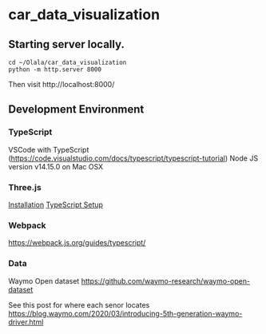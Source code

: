 # car_data_visualization

## Starting server locally.
```
cd ~/Olala/car_data_visualization
python -m http.server 8000
```
Then visit
http://localhost:8000/


## Development Environment

### TypeScript
VSCode with TypeScript (https://code.visualstudio.com/docs/typescript/typescript-tutorial)
Node JS version v14.15.0 on Mac OSX

### Three.js

[Installation](https://threejs.org/docs/index.html#manual/en/introduction/Installation)
[TypeScript Setup](https://threejs.org/docs/index.html#manual/en/introduction/Typescript-setup)

### Webpack
https://webpack.js.org/guides/typescript/

### Data
Waymo Open dataset
https://github.com/waymo-research/waymo-open-dataset

See this post for where each senor locates
https://blog.waymo.com/2020/03/introducing-5th-generation-waymo-driver.html
